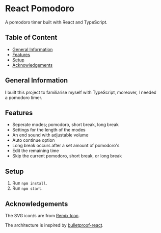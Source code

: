 # React Pomodoro <!-- omit in toc -->

A pomodoro timer built with React and TypeScript.

## Table of Content <!-- omit in toc -->

- [General Information](#general-information)
- [Features](#features)
- [Setup](#setup)
- [Acknowledgements](#acknowledgements)

## General Information

I built this project to familiarise myself with TypeScript, moreover, I needed a pomodoro timer.

## Features

- Seperate modes; pomodoro, short break, long break
- Settings for the length of the modes
- An end sound with adjustable volume
- Auto continue option
- Long break occurs after a set amount of pomodoro's
- Edit the remaining time
- Skip the current pomodoro, short break, or long break

## Setup

1. Run `npm install`.
2. Run `npm start`.

## Acknowledgements

The SVG icon/s are from [Remix Icon](https://github.com/Remix-Design/remixicon).

The architecture is inspired by [bulletproof-react](https://github.com/alan2207/bulletproof-react).
